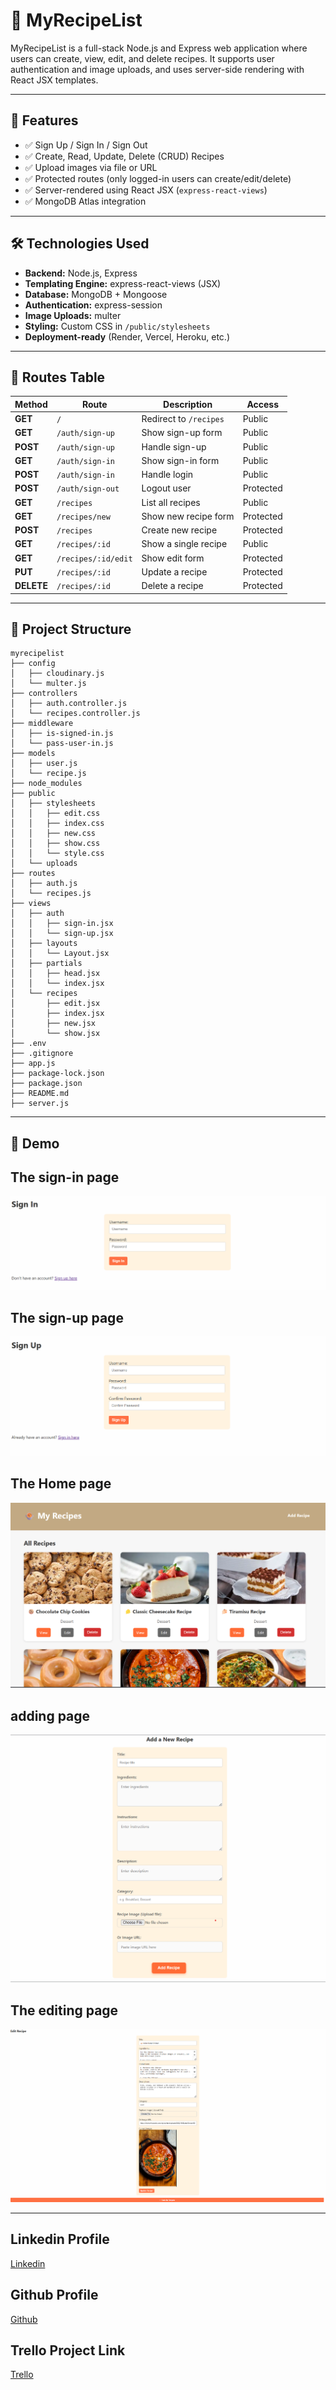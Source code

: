 # 🍲 MyRecipeList

MyRecipeList is a full-stack Node.js and Express web application where users can create, view, edit, and delete recipes. It supports user authentication and image uploads, and uses server-side rendering with React JSX templates.

---

## 🚀 Features

- ✅ Sign Up / Sign In / Sign Out  
- ✅ Create, Read, Update, Delete (CRUD) Recipes  
- ✅ Upload images via file or URL  
- ✅ Protected routes (only logged-in users can create/edit/delete)  
- ✅ Server-rendered using React JSX (`express-react-views`)  
- ✅ MongoDB Atlas integration  

---

## 🛠️ Technologies Used

- **Backend:** Node.js, Express  
- **Templating Engine:** express-react-views (JSX)  
- **Database:** MongoDB + Mongoose  
- **Authentication:** express-session  
- **Image Uploads:** multer  
- **Styling:** Custom CSS in `/public/stylesheets`  
- **Deployment-ready** (Render, Vercel, Heroku, etc.)  

---

## 📌 Routes Table

| Method     | Route               | Description            | Access    |
| ---------- | ------------------- | ---------------------- | --------- |
| **GET**    | `/`                 | Redirect to `/recipes` | Public    |
| **GET**    | `/auth/sign-up`     | Show sign-up form      | Public    |
| **POST**   | `/auth/sign-up`     | Handle sign-up         | Public    |
| **GET**    | `/auth/sign-in`     | Show sign-in form      | Public    |
| **POST**   | `/auth/sign-in`     | Handle login           | Public    |
| **POST**   | `/auth/sign-out`    | Logout user            | Protected |
| **GET**    | `/recipes`          | List all recipes       | Public    |
| **GET**    | `/recipes/new`      | Show new recipe form   | Protected |
| **POST**   | `/recipes`          | Create new recipe      | Protected |
| **GET**    | `/recipes/:id`      | Show a single recipe   | Public    |
| **GET**    | `/recipes/:id/edit` | Show edit form         | Protected |
| **PUT**    | `/recipes/:id`      | Update a recipe        | Protected |
| **DELETE** | `/recipes/:id`      | Delete a recipe        | Protected |


---

## 📁 Project Structure

```plaintext
myrecipelist
├── config
│   ├── cloudinary.js
│   └── multer.js
├── controllers
│   ├── auth.controller.js
│   └── recipes.controller.js
├── middleware
│   ├── is-signed-in.js
│   └── pass-user-in.js
├── models
│   ├── user.js
│   └── recipe.js
├── node_modules
├── public
│   ├── stylesheets
│   │   ├── edit.css
│   │   ├── index.css
│   │   ├── new.css
│   │   ├── show.css
│   │   └── style.css
│   └── uploads
├── routes
│   ├── auth.js
│   └── recipes.js
├── views
│   ├── auth
│   │   ├── sign-in.jsx
│   │   └── sign-up.jsx
│   ├── layouts
│   │   └── Layout.jsx
│   ├── partials
│   │   ├── head.jsx
│   │   └── index.jsx
│   └── recipes
│       ├── edit.jsx
│       ├── index.jsx
│       ├── new.jsx
│       └── show.jsx
├── .env
├── .gitignore
├── app.js
├── package-lock.json
├── package.json
├── README.md
├── server.js
```
---

## 📸 Demo

## The sign-in page
![alt text](image.png)

## The sign-up page
![alt text](image-2.png)

## The Home page
![alt text](image-1.png)

## adding page
![alt text](image-3.png)

## The editing page
![alt text](image-4.png)


---

## Linkedin Profile
[Linkedin](https://www.linkedin.com/in/abdulrazaq-hassan-3q/)

## Github Profile
[Github](https://github.com/3Razaq)


## Trello Project Link
[Trello](https://trello.com/b/CvpfXYvW/myrecipelist)